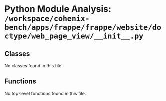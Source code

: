 # Python Module Analysis: `/workspace/cohenix-bench/apps/frappe/frappe/website/doctype/web_page_view/__init__.py`

## Classes

No classes found in this file.


## Functions

No top-level functions found in this file.
